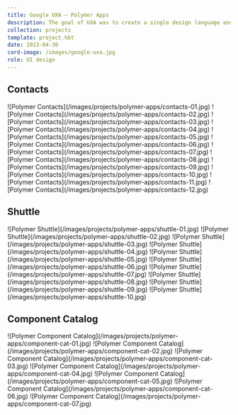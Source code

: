 ```yaml
---
title: Google UXA – Polymer Apps
description: The goal of UXA was to create a single design language and UI framework to transform all of Google’s apps into a beautiful, consistent, mature and accessible platform for its users. Our work grew into the <a href="http://google.com/design">Material Design</a> project.
collection: projects
template: project.hbt
date: 2013-04-30
card-image: /images/google-uxa.jpg
role: UI design
---
```



## Contacts

<div>![Polymer Contacts](/images/projects/polymer-apps/contacts-01.jpg)
![Polymer Contacts](/images/projects/polymer-apps/contacts-02.jpg)
![Polymer Contacts](/images/projects/polymer-apps/contacts-03.jpg)
![Polymer Contacts](/images/projects/polymer-apps/contacts-04.jpg)
![Polymer Contacts](/images/projects/polymer-apps/contacts-05.jpg)
![Polymer Contacts](/images/projects/polymer-apps/contacts-06.jpg)
![Polymer Contacts](/images/projects/polymer-apps/contacts-07.jpg)
![Polymer Contacts](/images/projects/polymer-apps/contacts-08.jpg)
![Polymer Contacts](/images/projects/polymer-apps/contacts-09.jpg)
![Polymer Contacts](/images/projects/polymer-apps/contacts-10.jpg)
![Polymer Contacts](/images/projects/polymer-apps/contacts-11.jpg)
![Polymer Contacts](/images/projects/polymer-apps/contacts-12.jpg)</div>

## Shuttle

<div>![Polymer Shuttle](/images/projects/polymer-apps/shuttle-01.jpg)
![Polymer Shuttle](/images/projects/polymer-apps/shuttle-02.jpg)
![Polymer Shuttle](/images/projects/polymer-apps/shuttle-03.jpg)
![Polymer Shuttle](/images/projects/polymer-apps/shuttle-04.jpg)
![Polymer Shuttle](/images/projects/polymer-apps/shuttle-05.jpg)
![Polymer Shuttle](/images/projects/polymer-apps/shuttle-06.jpg)
![Polymer Shuttle](/images/projects/polymer-apps/shuttle-07.jpg)
![Polymer Shuttle](/images/projects/polymer-apps/shuttle-08.jpg)
![Polymer Shuttle](/images/projects/polymer-apps/shuttle-09.jpg)
![Polymer Shuttle](/images/projects/polymer-apps/shuttle-10.jpg)</div>

## Component Catalog

<div>![Polymer Component Catalog](/images/projects/polymer-apps/component-cat-01.jpg)
![Polymer Component Catalog](/images/projects/polymer-apps/component-cat-02.jpg)
![Polymer Component Catalog](/images/projects/polymer-apps/component-cat-03.jpg)
![Polymer Component Catalog](/images/projects/polymer-apps/component-cat-04.jpg)
![Polymer Component Catalog](/images/projects/polymer-apps/component-cat-05.jpg)
![Polymer Component Catalog](/images/projects/polymer-apps/component-cat-06.jpg)
![Polymer Component Catalog](/images/projects/polymer-apps/component-cat-07.jpg)
